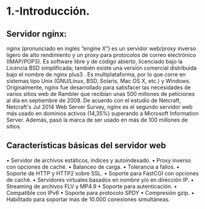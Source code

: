 # 1.-Introducción.

## Servidor nginx:
nginx (pronunciado en inglés “engine X”) es un servidor web/proxy inverso ligero de alto rendimiento y un proxy para protocolos de correo electrónico (IMAP/POP3).
Es software libre y de código abierto, licenciado bajo la Licencia BSD simplificada; también existe una versión comercial distribuida bajo el nombre de nginx plus3 . 
Es multiplataforma, por lo que corre en sistemas tipo Unix (GNU/Linux, BSD, Solaris, Mac OS X, etc.) y Windows.
Originalmente, nginx fue desarrollado para satisfacer las necesidades de varios sitios web de Rambler que recibían unas 500 millones de peticiones al día en septiembre de 2008.
De acuerdo con el estudio de Netcraft, Netcraft's Jul 2014 Web Server Survey, nginx es el segundo servidor web más usado en dominios activos (14,35%) superando a Microsoft Information Server. Además, pasó la marca de ser usado en más de 100 millones de sitios.

## Características básicas del servidor web
•	Servidor de archivos estáticos, índices y autoindexado.
•	Proxy inverso con opciones de caché.
•	Balanceo de carga.
•	Tolerancia a fallos.
•	Soporte de HTTP y HTTP2 sobre SSL.
•	Soporte para FastCGI con opciones de caché.
•	Servidores virtuales basados en nombre y/o en dirección IP.
•	Streaming de archivos FLV y MP4.9
•	Soporte para autenticación.
•	Compatible con IPv6
•	Soporte para protocolo SPDY
•	Compresión gzip.
•	Habilitado para soportar más de 10.000 conexiones simultáneas.

